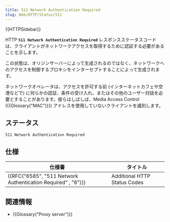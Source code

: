 ```yaml
---
title: 511 Network Authentication Required
slug: Web/HTTP/Status/511
---
```


{{HTTPSidebar}}

HTTP **`511 Network Authentication Required`** レスポンスステータスコードは、クライアントがネットワークアクセスを取得するために認証する必要があることを示します。

この状態は、オリジンサーバーによって生成されるのではなく、ネットワークへのアクセスを制御するプロキシをインターセプトすることによって生成されます。

ネットワークオペレータは、アクセスを許可する前 (インターネットカフェや空港などで) に何らかの認証、条件の受け入れ、またはその他のユーザー対話を必要とすることがあります。彼らはしばしば、Media Access Control ({{Glossary("MAC")}}) アドレスを使用していないクライアントを識別します。

## ステータス

```
511 Network Authentication Required
```

## 仕様

| 仕様書                                                                           | タイトル                     |
| -------------------------------------------------------------------------------- | ---------------------------- |
| {{RFC("6585", "511 Network Authentication Required" , "6")}} | Additional HTTP Status Codes |

## 関連情報

- {{Glossary("Proxy server")}}
